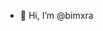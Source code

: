 - 👋 Hi, I’m @bimxra

<!---
bimxra/bimxra is a ✨ special ✨ repository because its `README.md` (this file) appears on your GitHub profile.
You can click the Preview link to take a look at your changes.
--->
